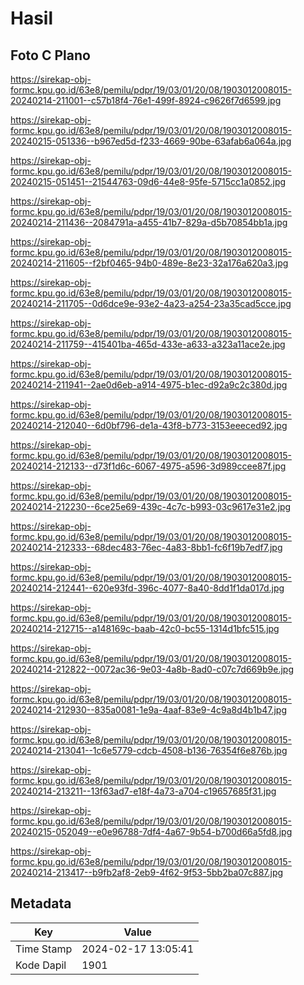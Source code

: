 # Hasil

## Foto C Plano

https://sirekap-obj-formc.kpu.go.id/63e8/pemilu/pdpr/19/03/01/20/08/1903012008015-20240214-211001--c57b18f4-76e1-499f-8924-c9626f7d6599.jpg

https://sirekap-obj-formc.kpu.go.id/63e8/pemilu/pdpr/19/03/01/20/08/1903012008015-20240215-051336--b967ed5d-f233-4669-90be-63afab6a064a.jpg

https://sirekap-obj-formc.kpu.go.id/63e8/pemilu/pdpr/19/03/01/20/08/1903012008015-20240215-051451--21544763-09d6-44e8-95fe-5715cc1a0852.jpg

https://sirekap-obj-formc.kpu.go.id/63e8/pemilu/pdpr/19/03/01/20/08/1903012008015-20240214-211436--2084791a-a455-41b7-829a-d5b70854bb1a.jpg

https://sirekap-obj-formc.kpu.go.id/63e8/pemilu/pdpr/19/03/01/20/08/1903012008015-20240214-211605--f2bf0465-94b0-489e-8e23-32a176a620a3.jpg

https://sirekap-obj-formc.kpu.go.id/63e8/pemilu/pdpr/19/03/01/20/08/1903012008015-20240214-211705--0d6dce9e-93e2-4a23-a254-23a35cad5cce.jpg

https://sirekap-obj-formc.kpu.go.id/63e8/pemilu/pdpr/19/03/01/20/08/1903012008015-20240214-211759--415401ba-465d-433e-a633-a323a11ace2e.jpg

https://sirekap-obj-formc.kpu.go.id/63e8/pemilu/pdpr/19/03/01/20/08/1903012008015-20240214-211941--2ae0d6eb-a914-4975-b1ec-d92a9c2c380d.jpg

https://sirekap-obj-formc.kpu.go.id/63e8/pemilu/pdpr/19/03/01/20/08/1903012008015-20240214-212040--6d0bf796-de1a-43f8-b773-3153eeeced92.jpg

https://sirekap-obj-formc.kpu.go.id/63e8/pemilu/pdpr/19/03/01/20/08/1903012008015-20240214-212133--d73f1d6c-6067-4975-a596-3d989ccee87f.jpg

https://sirekap-obj-formc.kpu.go.id/63e8/pemilu/pdpr/19/03/01/20/08/1903012008015-20240214-212230--6ce25e69-439c-4c7c-b993-03c9617e31e2.jpg

https://sirekap-obj-formc.kpu.go.id/63e8/pemilu/pdpr/19/03/01/20/08/1903012008015-20240214-212333--68dec483-76ec-4a83-8bb1-fc6f19b7edf7.jpg

https://sirekap-obj-formc.kpu.go.id/63e8/pemilu/pdpr/19/03/01/20/08/1903012008015-20240214-212441--620e93fd-396c-4077-8a40-8dd1f1da017d.jpg

https://sirekap-obj-formc.kpu.go.id/63e8/pemilu/pdpr/19/03/01/20/08/1903012008015-20240214-212715--a148169c-baab-42c0-bc55-1314d1bfc515.jpg

https://sirekap-obj-formc.kpu.go.id/63e8/pemilu/pdpr/19/03/01/20/08/1903012008015-20240214-212822--0072ac36-9e03-4a8b-8ad0-c07c7d669b9e.jpg

https://sirekap-obj-formc.kpu.go.id/63e8/pemilu/pdpr/19/03/01/20/08/1903012008015-20240214-212930--835a0081-1e9a-4aaf-83e9-4c9a8d4b1b47.jpg

https://sirekap-obj-formc.kpu.go.id/63e8/pemilu/pdpr/19/03/01/20/08/1903012008015-20240214-213041--1c6e5779-cdcb-4508-b136-76354f6e876b.jpg

https://sirekap-obj-formc.kpu.go.id/63e8/pemilu/pdpr/19/03/01/20/08/1903012008015-20240214-213211--13f63ad7-e18f-4a73-a704-c19657685f31.jpg

https://sirekap-obj-formc.kpu.go.id/63e8/pemilu/pdpr/19/03/01/20/08/1903012008015-20240215-052049--e0e96788-7df4-4a67-9b54-b700d66a5fd8.jpg

https://sirekap-obj-formc.kpu.go.id/63e8/pemilu/pdpr/19/03/01/20/08/1903012008015-20240214-213417--b9fb2af8-2eb9-4f62-9f53-5bb2ba07c887.jpg


## Metadata

| Key        | Value               |
| ---------- | ------------------- |
| Time Stamp | 2024-02-17 13:05:41 |
| Kode Dapil | 1901                |



